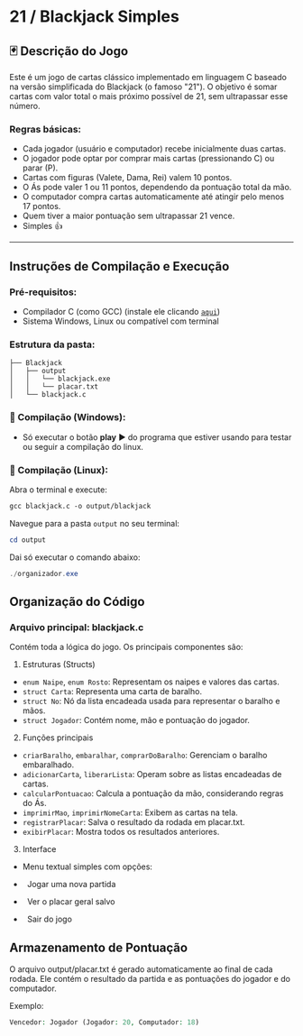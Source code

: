 # 21 / Blackjack Simples

## 🃏 Descrição do Jogo

Este é um jogo de cartas clássico implementado em linguagem C baseado na versão simplificada do Blackjack (o famoso "21"). O objetivo é somar cartas com valor total o mais próximo possível de 21, sem ultrapassar esse número.

### Regras básicas:
- Cada jogador (usuário e computador) recebe inicialmente duas cartas.
- O jogador pode optar por comprar mais cartas (pressionando C) ou parar (P).
- Cartas com figuras (Valete, Dama, Rei) valem 10 pontos.
- O Ás pode valer 1 ou 11 pontos, dependendo da pontuação total da mão.
- O computador compra cartas automaticamente até atingir pelo menos 17 pontos.
- Quem tiver a maior pontuação sem ultrapassar 21 vence.
- Simples 👍

---

## Instruções de Compilação e Execução

### Pré-requisitos:
- Compilador C (como GCC) (instale ele clicando [`aqui`](https://sourceforge.net/projects/mingw/files/latest/download))
- Sistema Windows, Linux ou compatível com terminal

### Estrutura da pasta:

```
├── Blackjack
│   ├── output
│   │   └── blackjack.exe
│   │   └── placar.txt
│   └── blackjack.c

```
### 🔧 Compilação (Windows):
- Só executar o botão **play** ▶️ do programa que estiver usando para testar ou seguir a compilação do linux.

### 🔧 Compilação (Linux):
Abra o terminal e execute:
```gcc
gcc blackjack.c -o output/blackjack
```
Navegue para a pasta `output` no seu terminal:

```powershell
cd output
```
Dai só executar o comando abaixo:
```powershell
./organizador.exe
```
## Organização do Código
### Arquivo principal: blackjack.c
Contém toda a lógica do jogo. Os principais componentes são:

1. Estruturas (Structs)

- `enum Naipe`, `enum Rosto`: Representam os naipes e valores das cartas.
- `struct Carta`: Representa uma carta de baralho.
- `struct No`: Nó da lista encadeada usada para representar o baralho e mãos.
- `struct Jogador`: Contém nome, mão e pontuação do jogador.

2. Funções principais

- `criarBaralho`, `embaralhar`, `comprarDoBaralho`: Gerenciam o baralho embaralhado.
- `adicionarCarta`, `liberarLista`: Operam sobre as listas encadeadas de cartas.
- `calcularPontuacao`: Calcula a pontuação da mão, considerando regras do Ás.
- `imprimirMao`, `imprimirNomeCarta`: Exibem as cartas na tela.
- `registrarPlacar`: Salva o resultado da rodada em placar.txt.
- `exibirPlacar`: Mostra todos os resultados anteriores.

3. Interface

- Menu textual simples com opções:

 - &nbsp; Jogar uma nova partida

 - &nbsp; Ver o placar geral salvo

 - &nbsp; Sair do jogo

## Armazenamento de Pontuação

O arquivo output/placar.txt é gerado automaticamente ao final de cada rodada. Ele contém o resultado da partida e as pontuações do jogador e do computador.

Exemplo:
```php
Vencedor: Jogador (Jogador: 20, Computador: 18)
```
